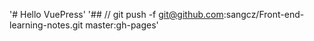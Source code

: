 '# Hello VuePress' 
'## // git push -f git@github.com:sangcz/Front-end-learning-notes.git master:gh-pages'
